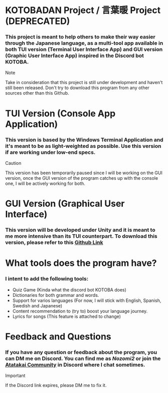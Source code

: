 #  KOTOBADAN Project / 言葉暖 Project (DEPRECATED)

### This project is meant to help others to make their way easier through the Japanese language, as a multi-tool app available in both TUI version (Terminal User Interface App) and GUI version (Graphic User Interface App) inspired in the Discord bot KOTOBA.

> [!NOTE]
> Take in consideration that this project is still under development and haven't still been released. Don't try to download this program from any other sources other than this Github.

 
 # TUI Version (Console App Application)

 ### This version is based by the Windows Terminal Application and it's meant to be as light-weighted as possible. Use this version if are working under low-end specs.

> [!CAUTION]
> This version has been temporarily paused since I will be working on the GUI version, once the GUI version of the program catches up with the console one, I will be actively working for both.

# GUI Version (Graphical User Interface)

### This version will be developed under Unity and it is meant to me more intensive than its TUI counterpart. To download this version, please refer to this [Github Link](https://github.com/GuitarHero2/Project-KOTOBADAN-GUI)

# What tools does the program have?

### I intent to add the following tools:

* Quiz Game (Kinda what the discord bot KOTOBA does)
* Dictionaries for both grammar and words.
* Support for varios languages (For now, I will stick with English, Spanish, Swedish and Japanese)
* Content recommendation to (try to) boost your language journey.
* Lyrics for songs (This feature is attached to change)


# Feedback and Questions

### If you have any question or feedback about the program, you can DM me on Discord. You can find me as *_Nozomi2_* or join the [Atatakai Community](https://discord.gg/bj9f359bW9) in Discord where I chat sometimes.

> [!IMPORTANT]
> If the Discord link expires, please DM me to fix it.
